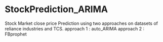 # StockPrediction_ARIMA
Stock Market close price  Prediction using two approaches on datasets of reliance industries and TCS.
approach 1 :  auto_ARIMA
approach 2 : FBprophet

